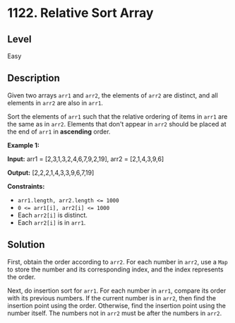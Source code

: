 # 1122. Relative Sort Array
## Level
Easy

## Description
Given two arrays `arr1` and `arr2`, the elements of `arr2` are distinct, and all elements in `arr2` are also in `arr1`.

Sort the elements of `arr1` such that the relative ordering of items in `arr1` are the same as in `arr2`. Elements that don't appear in `arr2` should be placed at the end of `arr1` in **ascending** order.

**Example 1:**

**Input:** arr1 = [2,3,1,3,2,4,6,7,9,2,19], arr2 = [2,1,4,3,9,6]

**Output:** [2,2,2,1,4,3,3,9,6,7,19]

**Constraints:**

* `arr1.length, arr2.length <= 1000`
* `0 <= arr1[i], arr2[i] <= 1000`
* Each `arr2[i]` is distinct.
* Each `arr2[i]` is in `arr1`.

## Solution
First, obtain the order according to `arr2`. For each number in `arr2`, use a `Map` to store the number and its corresponding index, and the index represents the order.

Next, do insertion sort for `arr1`. For each number in `arr1`, compare its order with its previous numbers. If the current number is in `arr2`, then find the insertion point using the order. Otherwise, find the insertion point using the number itself. The numbers not in `arr2` must be after the numbers in `arr2`.
